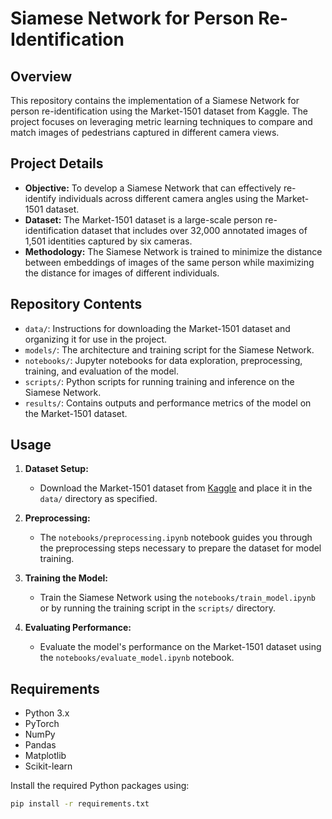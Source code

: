 

# Siamese Network for Person Re-Identification

## Overview

This repository contains the implementation of a Siamese Network for person re-identification using the Market-1501 dataset from Kaggle. The project focuses on leveraging metric learning techniques to compare and match images of pedestrians captured in different camera views.

## Project Details

- **Objective:** To develop a Siamese Network that can effectively re-identify individuals across different camera angles using the Market-1501 dataset.
- **Dataset:** The Market-1501 dataset is a large-scale person re-identification dataset that includes over 32,000 annotated images of 1,501 identities captured by six cameras.
- **Methodology:** The Siamese Network is trained to minimize the distance between embeddings of images of the same person while maximizing the distance for images of different individuals.

## Repository Contents

- `data/`: Instructions for downloading the Market-1501 dataset and organizing it for use in the project.
- `models/`: The architecture and training script for the Siamese Network.
- `notebooks/`: Jupyter notebooks for data exploration, preprocessing, training, and evaluation of the model.
- `scripts/`: Python scripts for running training and inference on the Siamese Network.
- `results/`: Contains outputs and performance metrics of the model on the Market-1501 dataset.

## Usage

1. **Dataset Setup:**
   - Download the Market-1501 dataset from [Kaggle](https://www.kaggle.com/pengcw1/market-1501) and place it in the `data/` directory as specified.

2. **Preprocessing:**
   - The `notebooks/preprocessing.ipynb` notebook guides you through the preprocessing steps necessary to prepare the dataset for model training.

3. **Training the Model:**
   - Train the Siamese Network using the `notebooks/train_model.ipynb` or by running the training script in the `scripts/` directory.

4. **Evaluating Performance:**
   - Evaluate the model's performance on the Market-1501 dataset using the `notebooks/evaluate_model.ipynb` notebook.

## Requirements

- Python 3.x
- PyTorch
- NumPy
- Pandas
- Matplotlib
- Scikit-learn

Install the required Python packages using:

```bash
pip install -r requirements.txt

